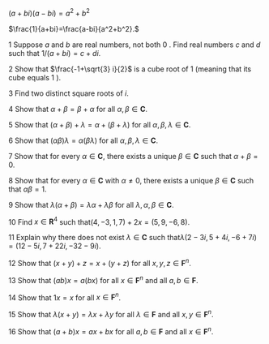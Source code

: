 $(a+bi)(a-bi)=a^2+b^2$

$\frac{1}{a+bi}=\frac{a-bi}{a^2+b^2}.$

1 Suppose $a$ and $b$ are real numbers, not both 0 . Find real numbers $c$ and $d$ such that $1 /(a+b i)=c+d i .$

2 Show that $\frac{-1+\sqrt{3} i}{2}$ is a cube root of 1 (meaning that its cube equals 1 ).

3 Find two distinct square roots of $i$.

4 Show that $\alpha+\beta=\beta+\alpha$ for all $\alpha, \beta \in \mathbf{C}$.

5 Show that $(\alpha+\beta)+\lambda=\alpha+(\beta+\lambda)$ for all $\alpha, \beta, \lambda \in \mathbf{C}$.

6 Show that $(\alpha \beta) \lambda=\alpha(\beta \lambda)$ for all $\alpha, \beta, \lambda \in \mathbf{C}$.

7 Show that for every $\alpha \in \mathbf{C}$, there exists a unique $\beta \in \mathbf{C}$ such that $\alpha+\beta=0$.

8 Show that for every $\alpha \in \mathbf{C}$ with $\alpha \neq 0$, there exists a unique $\beta \in \mathbf{C}$ such that $\alpha \beta=1$.

9 Show that $\lambda(\alpha+\beta)=\lambda \alpha+\lambda \beta$ for all $\lambda, \alpha, \beta \in \mathbf{C}$.

10 Find $x \in \mathbf{R}^4$ such that$(4,-3,1,7)+2 x=(5,9,-6,8) .$

11 Explain why there does not exist $\lambda \in \mathbf{C}$ such that$\lambda(2-3 i, 5+4 i,-6+7 i)=(12-5 i, 7+22 i,-32-9 i) .$

12 Show that $(x+y)+z=x+(y+z)$ for all $x, y, z \in \mathbf{F}^n$.

13 Show that $(a b) x=a(b x)$ for all $x \in \mathbf{F}^n$ and all $a, b \in \mathbf{F}$.

14 Show that $1 x=x$ for all $x \in \mathbf{F}^n$.

15 Show that $\lambda(x+y)=\lambda x+\lambda y$ for all $\lambda \in \mathbf{F}$ and all $x, y \in \mathbf{F}^n$.

16 Show that $(a+b) x=a x+b x$ for all $a, b \in \mathbf{F}$ and all $x \in \mathbf{F}^n$.

